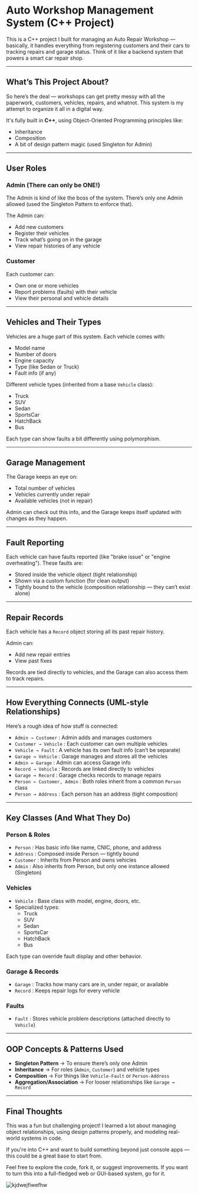 # Auto Workshop Management System (C++ Project)

This is a C++ project I built for managing an Auto Repair Workshop — basically, it handles everything from registering customers and their cars to tracking repairs and garage status. Think of it like a backend system that powers a smart car repair shop.

---

## What’s This Project About?

So here’s the deal — workshops can get pretty messy with all the paperwork, customers, vehicles, repairs, and whatnot. This system is my attempt to organize it all in a digital way.

It's fully built in **C++**, using Object-Oriented Programming principles like:

- Inheritance  
- Composition  
- A bit of design pattern magic (used Singleton for Admin)  

---

## User Roles

### Admin (There can only be ONE!)

The Admin is kind of like the boss of the system. There’s only one Admin allowed (used the Singleton Pattern to enforce that).

The Admin can:

- Add new customers  
- Register their vehicles  
- Track what’s going on in the garage  
- View repair histories of any vehicle  

### Customer

Each customer can:

- Own one or more vehicles  
- Report problems (faults) with their vehicle  
- View their personal and vehicle details  

---

## Vehicles and Their Types

Vehicles are a huge part of this system. Each vehicle comes with:

- Model name  
- Number of doors  
- Engine capacity  
- Type (like Sedan or Truck)  
- Fault info (if any)  

Different vehicle types (inherited from a base `Vehicle` class):

- Truck  
- SUV  
- Sedan  
- SportsCar  
- HatchBack  
- Bus  

Each type can show faults a bit differently using polymorphism.

---

## Garage Management

The Garage keeps an eye on:

- Total number of vehicles  
- Vehicles currently under repair  
- Available vehicles (not in repair)  

Admin can check out this info, and the Garage keeps itself updated with changes as they happen.

---

## Fault Reporting

Each vehicle can have faults reported (like "brake issue" or "engine overheating"). These faults are:

- Stored inside the vehicle object (tight relationship)  
- Shown via a custom function (for clean output)  
- Tightly bound to the vehicle (composition relationship — they can’t exist alone)  

---

## Repair Records

Each vehicle has a `Record` object storing all its past repair history.

Admin can:

- Add new repair entries  
- View past fixes  

Records are tied directly to vehicles, and the Garage can also access them to track repairs.

---

## How Everything Connects (UML-style Relationships)

Here’s a rough idea of how stuff is connected:

- `Admin → Customer` : Admin adds and manages customers  
- `Customer → Vehicle` : Each customer can own multiple vehicles  
- `Vehicle → Fault` : A vehicle has its own fault info (can’t be separate)  
- `Garage ↔ Vehicle` : Garage manages and stores all the vehicles  
- `Admin ↔ Garage` : Admin can access Garage info  
- `Record → Vehicle` : Records are linked directly to vehicles  
- `Garage ↔ Record` : Garage checks records to manage repairs  
- `Person ← Customer, Admin` : Both roles inherit from a common `Person` class  
- `Person → Address` : Each person has an address (tight composition)  

---

## Key Classes (And What They Do)

### Person & Roles

- `Person` : Has basic info like name, CNIC, phone, and address  
- `Address` : Composed inside Person — tightly bound  
- `Customer` : Inherits from Person and owns vehicles  
- `Admin` : Also inherits from Person, but only one instance allowed (Singleton)  

### Vehicles

- `Vehicle` : Base class with model, engine, doors, etc.  
- Specialized types:
  - Truck  
  - SUV  
  - Sedan  
  - SportsCar  
  - HatchBack  
  - Bus  

Each type can override fault display and other behavior.

### Garage & Records

- `Garage` : Tracks how many cars are in, under repair, or available  
- `Record` : Keeps repair logs for every vehicle  

### Faults

- `Fault` : Stores vehicle problem descriptions (attached directly to `Vehicle`)  

---

## OOP Concepts & Patterns Used

- **Singleton Pattern** → To ensure there’s only one Admin  
- **Inheritance** → For roles (`Admin`, `Customer`) and vehicle types  
- **Composition** → For things like `Vehicle-Fault` or `Person-Address`  
- **Aggregation/Association** → For looser relationships like `Garage ↔ Record`  

---

## Final Thoughts

This was a fun but challenging project! I learned a lot about managing object relationships, using design patterns properly, and modeling real-world systems in code.

If you're into C++ and want to build something beyond just console apps — this could be a great base to start from.

Feel free to explore the code, fork it, or suggest improvements. If you want to turn this into a full-fledged web or GUI-based system, go for it.

![kjdwejfiwefhw](https://github.com/user-attachments/assets/37a83817-21d5-4d78-8f22-4c3d41ee65ef)

